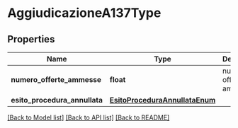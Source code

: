 # AggiudicazioneA137Type

## Properties
Name | Type | Description | Notes
------------ | ------------- | ------------- | -------------
**numero_offerte_ammesse** | **float** | numero di offerte ammesse | 
**esito_procedura_annullata** | [**EsitoProceduraAnnullataEnum**](EsitoProceduraAnnullataEnum.md) |  | [optional] 

[[Back to Model list]](../README.md#documentation-for-models) [[Back to API list]](../README.md#documentation-for-api-endpoints) [[Back to README]](../README.md)

